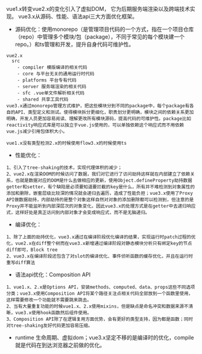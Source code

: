 vue1.x转变vue2.x的变化引入了虚拟DOM， 它为后期服务端渲染以及跨端技术实现。
vue3.x从源码、性能、语法api三大方面优化框架。
- 源码优化：使用monorepo（是管理项目代码的一个方式，指在一个项目仓库（repo）中管理多个模块/包（package），不同于常见的每个模块建一个repo。）和ts管理和开发，提升自身代码可维护性。
```
vue2.x
  src
    - compiler 模版编译的相关代码
    - core 与平台无关的通用运行时代码
    - platforms 平台专有代码
    - server 服务端渲染的相关代码
    - sfc .vue单文件解析相关代码
    - shared 共享工具代码
vue3.x通过monorepo管理方式维护，把这些模块分到不同的package中，每个package有各自的API、类型定义和测试。使得模块拆分更细化，职责划分更明确，模块之间的依赖关系更加明确，开发人员更加容易阅读、理解更改所有模块源码，提高代码的可维护性。package比如reactivity响应式库是可以独立于vue.js使用的，可以单独依赖这个响应式而不用依赖vue.js减少引用包体积大小。

vue1.x没有类型检测2.x的时候使用flow3.x的时候使用ts
```
- 性能优化：
```
1、引入了tree-shaking的技术，实现代理体积的减少；
2、vue2.x在渲染DOM的时候访问了数据，我们对它进行了访问劫持这样就在内部建立了依赖关系，也就是数据对应的DOM是什么去做相应的更新，使用Object.defineProperty劫持数据getter和setter，有个缺陷是必须要知道要拦截的key是什么，所有并不难检测到对象属性的添加和删除，嵌套层级比较深的情况就会递归去遍历，造成了性能负担；vue3.x使用了Proxy API做数据劫持，内部劫持的是整个对象这样自然对对象的添加删除都可以检测到，但注意的是Proxy并不能监听到内部深层次的对象变化，因此vue3.x的处理方式是在getter中去递归响应式，这样好处是真正访问到内部对象才会变成响应式，而不是无脑递归。
```
- 编译优化：
```
1、除了上面的劫持优化，vue3.x通过在编译阶段优化编译的结果，实现运行时patch过程的优化，vue2.x在diff整个树而在vue3.x新增通过编译阶段对静态模块分析只有绑定key的节点diff即可，Block tree
2、vue3.x在编译阶段还包含了对slot的编译优化、事件侦听函数的缓存优化，并且在运行时重写diff算法
```
- 语法api优化：Composition API
```
1、vue1.x、2.x是Options API，安装methods、computed、data、props这些不同选项分类；vue3.x使用Composition API将某个路径关注点相关代码全部放到一个函数里使用，这样需要修改一个功能就不需要跳来跳去。
2、当有大量重复功能的时候vue1.x、2.x使用mixins，但是缺点是命名冲突和数据来源不清晰，vue3.x使用hook函数然后组件使用。
3、Composition API除了在逻辑复用方面优势，会有更好的类型支持，因为都是函数；同时对tree-shaking友好代码更加容易压缩。
```

- runtime 生命周期、虚拟dom；vue3.x坚定不移的是编译时的优化，compile就是代码在到达浏览器之前做的优化。
